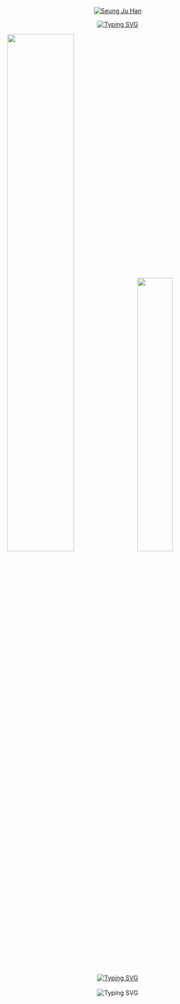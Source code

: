 <!-- ### Hi there 👋 -->


<p align="center">
  <a href="https://github.com/DenverCoder1">
    <img src="https://user-images.githubusercontent.com/71255601/230539376-c3f76fab-1937-4211-a4b5-b38a6c7763a6.gif" alt="Seung Ju Han" /></a>
</p>

<p align="center">
<a href="https://git.io/typing-svg"><img src="https://readme-typing-svg.demolab.com?font=Fira+Code&pause=1000&color=F73DDC&width=435&lines=%E2%98%86+A+Smart+Programmer+and+Cat+Person+%E2%99%A1" alt="Typing SVG" /></a>
</p>

<div class='container'>
<img style="height: auto; width: 55%;" class="img" src="https://github-readme-stats.vercel.app/api?username=ComeOnFeelTheNoise-yeah&show_icons=true&theme=buefy" />
&nbsp;
&nbsp;
<img style="height: auto; width: 40%;" class="img" src="https://github-readme-stats.vercel.app/api/top-langs/?username=ComeOnFeelTheNoise-yeah&hide_progress=true&theme=buefy&langs_count=8&layout=compact" /></div>
</div>


<!--
**ComeOnFeelTheNoise-yeah/ComeOnFeelTheNoise-yeah** is a ✨ _special_ ✨ repository because its `README.md` (this file) appears on your GitHub profile.

Here are some ideas to get you started:

- 🔭 I’m currently working on ...
- 🌱 I’m currently learning ...
- 👯 I’m looking to collaborate on ...
- 🤔 I’m looking for help with ...
- 💬 Ask me about ...
- 📫 How to reach me: ...
- 😄 Pronouns: ...
- ⚡ Fun fact: ...
-->


<div align="center">
<a href="https://www.miricanvas.com/v/12p0bm5" target="_blank">
  <img src="https://readme-typing-svg.demolab.com?font=Fira+Code&weight=500&size=15&pause=500&color=F73DDC&background=5A8CCA00&multiline=true&width=435&height=100&lines=%3E%3E+I+am+a+portfolio+(show+more...)%3C%3C" alt="Typing SVG" />
</a>
</div>

<br/>
<div align="center">
  <a href="https://blog.naver.com/1x1x17" class="custom-link" style="text-decoration: none;">
    <img src="https://readme-typing-svg.demolab.com?font=Fira+Code&weight=500&size=15&pause=500&color=2DD400&background=5A8CCA00&multiline=true&width=435&height=100&lines=Click+Me!;This+is+my+blog%E2%80%94curated+for+curious+minds%2C+;open+conversations%2C+and+the+occasional+clever;+twist.+You%E2%80%99re+always+welcome+here.+:)" alt="Typing SVG" />  </a>
</div>

